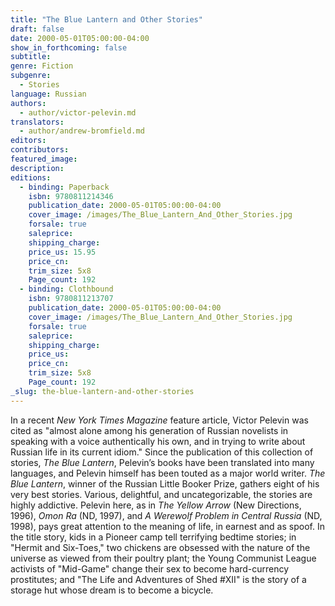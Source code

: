 ```yaml
---
title: "The Blue Lantern and Other Stories"
draft: false
date: 2000-05-01T05:00:00-04:00
show_in_forthcoming: false
subtitle:
genre: Fiction
subgenre:
  - Stories
language: Russian
authors:
  - author/victor-pelevin.md
translators:
  - author/andrew-bromfield.md
editors:
contributors:
featured_image:
description:
editions:
  - binding: Paperback
    isbn: 9780811214346
    publication_date: 2000-05-01T05:00:00-04:00
    cover_image: /images/The_Blue_Lantern_And_Other_Stories.jpg
    forsale: true
    saleprice:
    shipping_charge:
    price_us: 15.95
    price_cn:
    trim_size: 5x8
    Page_count: 192
  - binding: Clothbound
    isbn: 9780811213707
    publication_date: 2000-05-01T05:00:00-04:00
    cover_image: /images/The_Blue_Lantern_And_Other_Stories.jpg
    forsale: true
    saleprice:
    shipping_charge:
    price_us:
    price_cn:
    trim_size: 5x8
    Page_count: 192
_slug: the-blue-lantern-and-other-stories
---
```


In a recent _New York Times Magazine_ feature article, Victor Pelevin was cited as "almost alone among his generation of Russian novelists in speaking with a voice authentically his own, and in trying to write about Russian life in its current idiom." Since the publication of this collection of stories, _The Blue Lantern_, Pelevin’s books have been translated into many languages, and Pelevin himself has been touted as a major world writer. _The Blue Lantern_, winner of the Russian Little Booker Prize, gathers eight of his very best stories. Various, delightful, and uncategorizable, the stories are highly addictive. Pelevin here, as in _The Yellow Arrow_ (New Directions, 1996), _Omon Ra_ (ND, 1997), and _A Werewolf Problem in Central Russia_ (ND, 1998), pays great attention to the meaning of life, in earnest and as spoof. In the title story, kids in a Pioneer camp tell terrifying bedtime stories; in "Hermit and Six-Toes," two chickens are obsessed with the nature of the universe as viewed from their poultry plant; the Young Communist League activists of "Mid-Game" change their sex to become hard-currency prostitutes; and "The Life and Adventures of Shed #XII" is the story of a storage hut whose dream is to become a bicycle.


